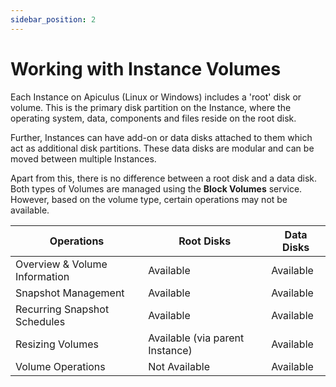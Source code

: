 ```yaml
---
sidebar_position: 2
---
```

# Working with Instance Volumes

Each Instance on Apiculus (Linux or Windows) includes a 'root' disk or volume. This is the primary disk partition on the Instance, where the operating system, data, components and files reside on the root disk.

Further, Instances can have add-on or data disks attached to them which act as additional disk partitions. These data disks are modular and can be moved between multiple Instances.

Apart from this, there is no difference between a root disk and a data disk. Both types of Volumes are managed using the **Block Volumes** service. However, based on the volume type, certain operations may not be available.

| Operations                    | Root Disks                      | Data Disks |
| ----------------------------- | ------------------------------- | ---------- |
| Overview & Volume Information | Available                       | Available  |
| Snapshot Management           | Available                       | Available  |
| Recurring Snapshot Schedules  | Available                       | Available  |
| Resizing Volumes              | Available (via parent Instance) | Available  |
| Volume Operations             | Not Available                   | Available  |

